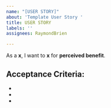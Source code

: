 ```yaml
---
name: "[USER STORY]"
about: 'Template User Story '
title: USER STORY
labels: ''
assignees: RaymondBrien

---
```


As a **x**, I want to **x** for **perceived benefit**.

## Acceptance Criteria:
-
-
-
